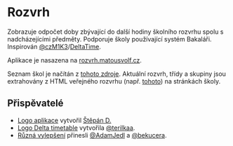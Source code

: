 # Rozvrh

Zobrazuje odpočet doby zbývající do další hodiny školního rozvrhu spolu s nadcházejícími předměty. Podporuje školy
používající systém Bakaláři. Inspirován
[@czM1K3](https://github.com/czM1K3)/[DeltaTime](https://github.com/czM1K3/DeltaTime).

Aplikace je nasazena na [rozvrh.matousvolf.cz](https://rozvrh.matousvolf.cz/).

Seznam škol je načítán z [tohoto zdroje](https://gitlab.com/vitSkalicky/bakalari-schools-list). Aktuální rozvrh, třídy a
skupiny jsou extrahovány z HTML veřejného rozvrhu (např. [tohoto](https://delta-skola.bakalari.cz/Timetable/Public)) na
stránkách školy.

## Přispěvatelé

- [Logo aplikace](/public/assets/images/favicon-apple.png) vytvořil [Štěpán D.](https://stepandudycha.cz)
- [Logo Delta timetable](/src/assets/images/delta-timetable-logo.svg)
  vytvořila [@terilkaa](https://github.com/terilkaa).
- [Různá vylepšení](https://github.com/matous-volf/rozvrh/graphs/contributors)
  přinesli [@AdamJedl](https://github.com/AdamJedl) a [@bekucera](https://github.com/bekucera).
